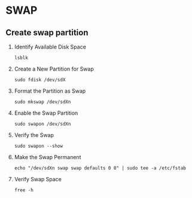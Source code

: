 # SWAP

## Create swap partition

1. Identify Available Disk Space
   ````
   lsblk
   ````
2. Create a New Partition for Swap
   ````
   sudo fdisk /dev/sdX
   ````
3. Format the Partition as Swap
   ````
   sudo mkswap /dev/sdXn
   ````
4. Enable the Swap Partition
   ````
   sudo swapon /dev/sdXn
   ````
5. Verify the Swap
   ````
   sudo swapon --show 
   ````
6. Make the Swap Permanent
   ````
   echo "/dev/sdXn swap swap defaults 0 0" | sudo tee -a /etc/fstab
   ````
7. Verify Swap Space
   ````
   free -h
   ````
